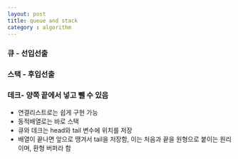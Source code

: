 ```yaml
---
layout: post
title: queue and stack
category : algorithm
---
```


### 큐 - 선입선출
### 스택 - 후입선출
### 데크- 양쪽 끝에서 넣고 뺄 수 있음

- 연결리스트로는 쉽게 구현 가능
- 동적배열로는 바로 스택
- 큐와 데크는 head와 tail 변수에 위치를 저장
- 배열이 끝나면 앞으로 땡겨서 tail을 저장함, 이는 처음과 끝을 원형으로 붙이는 원리이며, 환형 버퍼라 함